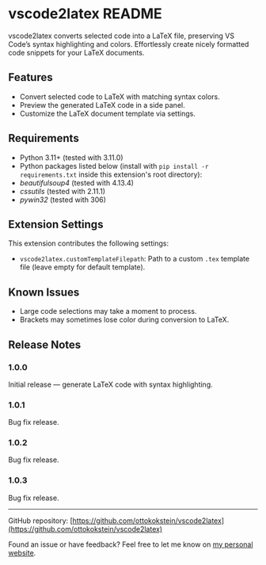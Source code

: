 # vscode2latex README

vscode2latex converts selected code into a LaTeX file, preserving VS Code’s syntax highlighting and colors. Effortlessly create nicely formatted code snippets for your LaTeX documents.

## Features

- Convert selected code to LaTeX with matching syntax colors.
- Preview the generated LaTeX code in a side panel.
- Customize the LaTeX document template via settings.

## Requirements

- Python 3.11+ (tested with 3.11.0)
- Python packages listed below (install with `pip install -r requirements.txt` inside this extension's root directory):
- *beautifulsoup4* (tested with 4.13.4)
- *cssutils* (tested with 2.11.1)
- *pywin32* (tested with 306)

## Extension Settings

This extension contributes the following settings:

- `vscode2latex.customTemplateFilepath`: Path to a custom `.tex` template file (leave empty for default template).

## Known Issues

- Large code selections may take a moment to process.
- Brackets may sometimes lose color during conversion to LaTeX.

## Release Notes

### 1.0.0

Initial release — generate LaTeX code with syntax highlighting.

### 1.0.1

Bug fix release.

### 1.0.2

Bug fix release.

### 1.0.3

Bug fix release.

---

GitHub repository: [https://github.com/ottokokstein/vscode2latex](https://github.com/ottokokstein/vscode2latex)

Found an issue or have feedback? Feel free to let me know on [my personal website](https://ottokokstein.github.io).
